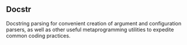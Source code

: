 ## Docstr

Docstring parsing for convenient creation of argument and configuration
parsers, as well as other useful metaprogramming utilities to expedite common
coding practices.
